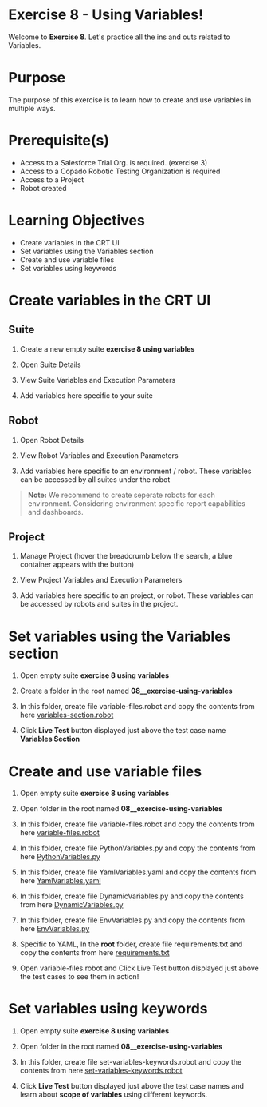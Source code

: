 # Exercise 8 - Using Variables!

Welcome to **Exercise 8**. Let's practice all the ins and outs related to Variables.

# Purpose

The purpose of this exercise is to learn how to create and use variables in multiple ways.

# Prerequisite(s)

- Access to a Salesforce Trial Org. is required. (exercise 3)
- Access to a Copado Robotic Testing Organization is required
- Access to a Project
- Robot created

# Learning Objectives

- Create variables in the CRT UI
- Set variables using the Variables section
- Create and use variable files
- Set variables using keywords

# Create variables in the CRT UI

## Suite

1. Create a new empty suite **exercise 8 using variables**

2. Open Suite Details

3. View Suite Variables and Execution Parameters

4. Add variables here specific to your suite

## Robot

1. Open Robot Details

2. View Robot Variables and Execution Parameters

3. Add variables here specific to an environment / robot. These variables can be accessed by all suites under the robot

> **Note:** We recommend to create seperate robots for each environment. Considering environment specific report capabilities and dashboards.

## Project

1. Manage Project (hover the breadcrumb below the search, a blue container appears with the button)

2. View Project Variables and Execution Parameters

3. Add variables here specific to an project, or robot. These variables can be accessed by robots and suites in the project.

# Set variables using the Variables section

1. Open empty suite **exercise 8 using variables**

2. Create a folder in the root named **08__exercise-using-variables**

3. In this folder, create file variable-files.robot and copy the contents from here [variables-section.robot](variables-section.robot)

4. Click **Live Test** button displayed just above the test case name **Variables Section** 

# Create and use variable files

1. Open empty suite **exercise 8 using variables**

2. Open folder in the root named **08__exercise-using-variables**

3. In this folder, create file variable-files.robot and copy the contents from here [variable-files.robot](variable-files.robot)

4. In this folder, create file PythonVariables.py and copy the contents from here [PythonVariables.py](PythonVariables.py)

5. In this folder, create file YamlVariables.yaml and copy the contents from here [YamlVariables.yaml](YamlVariables.yaml)

6. In this folder, create file DynamicVariables.py and copy the contents from here [DynamicVariables.py](DynamicVariables.py)

7. In this folder, create file EnvVariables.py and copy the contents from here [EnvVariables.py](EnvVariables.py)

8. Specific to YAML, In the **root** folder, create file requirements.txt and copy the contents from here [requirements.txt](../requirements.txt)

9. Open variable-files.robot and Click Live Test button displayed just above the test cases to see them in action!

# Set variables using keywords

1. Open empty suite **exercise 8 using variables**

2. Open folder in the root named **08__exercise-using-variables**

3. In this folder, create file set-variables-keywords.robot and copy the contents from here [set-variables-keywords.robot](set-variables-keywords.robot)

4. Click **Live Test** button displayed just above the test case names and learn about **scope of variables** using different keywords.
